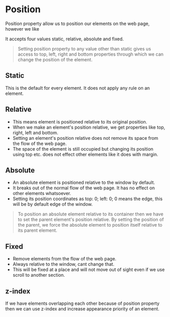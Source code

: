 # Position
Position property allow us to position our elements on the web page, however we like

It accepts four values static, relative, absolute and fixed.

> Setting position property to any value other than static gives us access to top, left, right and bottom properties through which we can change the position of the element.

## Static
This is the default for every element. It does not apply any rule on an element.

## Relative
- This means element is positioned relative to its original position.
- When we make an element's position relative, we get properties like top, right, left and bottom.
- Setting an element's position relative does not remove its space from the flow of the web page.
- The space of the element is still occupied but changing its position using top etc. does not effect other elements like it does with margin.

## Absolute
- An absolute element is positioned relative to the window by default.
- It breaks out of the normal flow of the web page. It has no effect on other elements whatsoever.
- Setting its position coordinates as top: 0; left: 0; 0 means the edge, this will be by default edge of the window.

> To position an absolute element relative to its container then we have to set the parent element's position relative. By setting the position of the parent, we force the absolute element to position itself relative to its parent element.

## Fixed
- Remove elements from the flow of the web page. 
- Always relative to the window, cant change that. 
- This will be fixed at a place and will not move out of sight even if we use scroll to another section.

## z-index
If we have elements overlapping each other because of position property then we can use z-index and increase appearance priority of an element.


